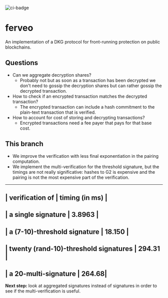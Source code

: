 ![ci-badge](https://github.com/heliaxdev/ferveo/actions/workflows/build.yaml/badge.svg)

# ferveo
An implementation of a DKG protocol for front-running protection on public blockchains.

## Questions
* Can we aggregate decryption shares?
  * Probably not but as soon as a transaction has been decrypted we don't need to gossip the decryption shares but can rather gossip the decrypted transaction.
* How to check if an encrypted transaction matches the decrypted transaction?
  * The encrypted transaction can include a hash commitment to the plain-text transaction that is verified.
* How to account for cost of storing and decrypting transactions?
  * Encrypted transactions need a fee payer that pays for that base cost.

## This branch
* We improve the verification with less final exponentiation in the
  pairing computation.
* We implement the multi-verification for the threshold signature, but
  the timings are not really significative: hashes to G2 is expensive
  and the pairing is not the most expensive part of the verification.
  
-----------------------------------
| verification of | timing (in ms) |
-----------------------------------
| a single signature | 3.8963 |
--------------------------------
| a (7-10)-threshold signature | 18.150 |
--------------------------------
| twenty (rand-10)-threshold signatures | 294.31 |
--------------------------------
| a 20-multi-signature | 264.68|
--------------------------------

**Next step:** look at aggregated signatures instead of signatures in
order to see if the multi-verification is useful.

